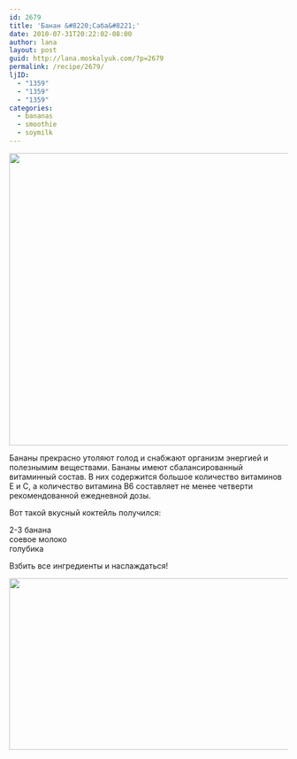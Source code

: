 ```yaml
---
id: 2679
title: 'Банан &#8220;Саба&#8221;'
date: 2010-07-31T20:22:02-08:00
author: lana
layout: post
guid: http://lana.moskalyuk.com/?p=2679
permalink: /recipe/2679/
ljID:
  - "1359"
  - "1359"
  - "1359"
categories:
  - bananas
  - smoothie
  - soymilk
---
```

<img loading="lazy" class="alignnone" title="banana" src="http://farm5.static.flickr.com/4154/4847655871_16e1db4595_z.jpg" alt="" width="640" height="528" />

Бананы прекрасно утоляют голод и снабжают организм энергией и полезнымим веществами. Бананы имеют сбалансированный витаминный состав. В них содержится большое количество витаминов Е и С, а количество витамина В6 составляет не менее четверти рекомендованной ежедневной дозы.

Вот такой вкусный коктейль получился:

2-3 банана  
соевое молоко  
голубика

Взбить все ингредиенты и наслаждаться!

<img loading="lazy" class="alignnone" title="banana" src="http://farm5.static.flickr.com/4083/4848281686_d32ee24714_z.jpg" alt="" width="640" height="310" />